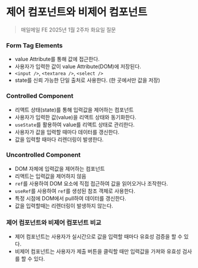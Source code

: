 # 제어 컴포넌트와 비제어 컴포넌트

> 매일메일 FE 2025년 1월 2주차 화요일 질문

### Form Tag Elements

- value Attribute를 통해 값에 접근한다.
- 사용자가 입력한 값이 value Attribute(DOM)에 저장된다.
- `<input />`, `<textarea />`, `<select />`
- state를 신뢰 가능한 단일 출처로 사용한다. (한 곳에서만 값을 저장)

### Controlled Component

- 리액트 상태(state)를 통해 입력값을 제어하는 컴포넌트
- 사용자가 입력한 값(value)을 리액트 상태와 동기화한다.
- `useState`를 활용하여 value를 리액트 상태로 관리한다.
- 사용자가 값을 입력할 때마다 데이터를 갱신한다.
- 값을 입력할 때마다 리렌더링이 발생한다.

### Uncontrolled Component

- DOM 자체에 입력값을 제어하는 컴포넌트
- 리액트는 입력값을 제어하지 않음
- `ref`를 사용하여 DOM 요소에 직접 접근하여 값을 읽어오거나 조작한다.
- `useRef`를 사용하여 `ref`를 생성된 참조 객체로 사용한다.
- 특정 시점에 DOM에서 pull하여 데이터를 갱신한다.
- 값을 입력할때는 리렌더링이 발생하지 않는다.

### 제어 컴포넌트와 비제어 컴포넌트 비교

- 제어 컴포넌트는 사용자가 실시간으로 값을 입력할 때마다 유효성 검증을 할 수 있다.
- 비제어 컴포넌트는 사용자가 제출 버튼을 클릭할 때만 입력값을 가져와 유효성 검사를 할 수 있다.
